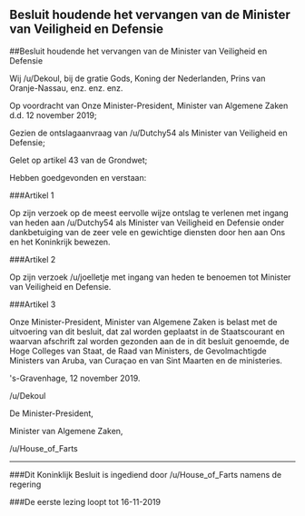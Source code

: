 ## Besluit houdende het vervangen van de Minister van Veiligheid en Defensie 
 
##Besluit houdende het vervangen van de Minister van Veiligheid en Defensie

Wij /u/Dekoul, bij de gratie Gods, Koning der Nederlanden, Prins van Oranje-Nassau, enz. enz. enz.

Op voordracht van Onze Minister-President, Minister van Algemene Zaken d.d. 12 november 2019;

Gezien de ontslagaanvraag van /u/Dutchy54 als Minister van Veiligheid en Defensie;

Gelet op artikel 43 van de Grondwet;

Hebben goedgevonden en verstaan:

###Artikel 1

Op zijn verzoek op de meest eervolle wijze ontslag te verlenen met ingang van heden aan /u/Dutchy54 als Minister van Veiligheid en Defensie onder dankbetuiging van de zeer vele en gewichtige diensten door hen aan Ons en het Koninkrijk bewezen.

###Artikel 2

Op zijn verzoek /u/joelletje met ingang van heden te benoemen tot Minister van Veiligheid en Defensie.

###Artikel 3

Onze Minister-President, Minister van Algemene Zaken is belast met de uitvoering van dit besluit, dat zal worden geplaatst in de Staatscourant en waarvan afschrift zal worden gezonden aan de in dit besluit genoemde, de Hoge Colleges van Staat, de Raad van Ministers, de Gevolmachtigde Ministers van Aruba, van Curaçao en van Sint Maarten en de ministeries.

's-Gravenhage, 12 november 2019.

/u/Dekoul

De Minister-President,

Minister van Algemene Zaken,

/u/House_of_Farts

---

###Dit Koninklijk Besluit is ingediend door /u/House_of_Farts namens de regering

###De eerste lezing loopt tot 16-11-2019